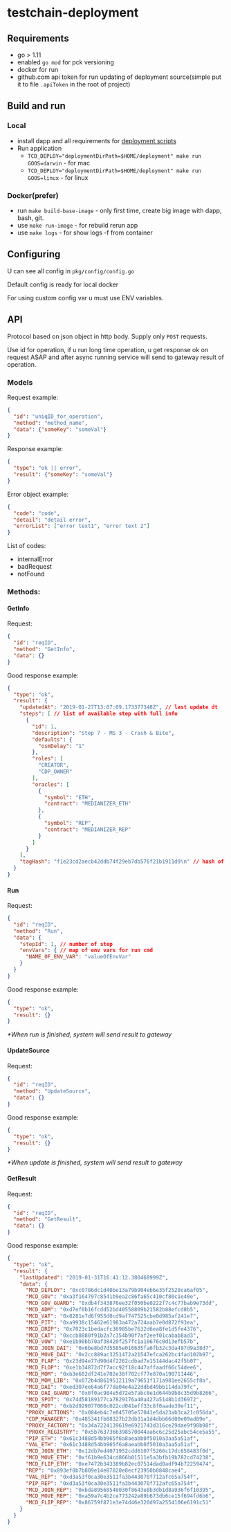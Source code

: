# testchain-deployment

## Requirements

* go > 1.11
* enabled `go mod` for pck versioning
* docker for run
* github.com api token for run updating of deployment source(simple put it to file `.apiToken` in the root of project)

## Build and run

### Local

* install dapp and all requirements for [deployment scripts](https://github.com/makerdao/testchain-dss-deployment-scripts)
* Run application
  * `TCD_DEPLOY="deploymentDirPath=$HOME/deployment" make run GOOS=darwin` - for mac
  * `TCD_DEPLOY="deploymentDirPath=$HOME/deployment" make run GOOS=linux` - for linux

### Docker(prefer)

* run `make build-base-image` - only first time, create big image with dapp, bash, git.
* use `make run-image` - for rebuild rerun app
* use `make logs` - for show logs -f from container

## Configuring

U can see all config in `pkg/config/config.go`

Default config is ready for local docker

For using custom config var u must use ENV variables.

## API

Protocol based on json object in http body.
Supply only `POST` requests.

Use id for operation, if u run long time operation, u get response ok on request ASAP 
and after async running service will send to gateway result of operation. 

### Models

Request example: 
```json
{
  "id": "uniqID_for_operation",
  "method": "method_name",
  "data": {"someKey": "someVal"} 
}
```

Response example:
```json
{
  "type": "ok || error",
  "result": {"someKey": "someVal"}
}
```

Error object example:
```json
{
  "code": "code",
  "detail": "detail error",
  "errorList": ["error text1", "error text 2"]
}
```

List of codes:
* internalError
* badRequest
* notFound

### Methods:

#### GetInfo

Request:
```json
{
  "id": "reqID",
  "method": "GetInfo",
  "data": {}
}
```

Good response example:
```json
{
  "type": "ok",
  "result": {
    "updatedAt": "2019-01-27T13:07:09.173377348Z", // last update dt
    "steps": [ // list of available step with full info
      {
        "id": 1,
        "description": "Step 7 - MS 3 - Crash & Bite",
        "defaults": {
          "osmDelay": "1"
        },
        "roles": [
          "CREATOR",
          "CDP_OWNER"
        ],
        "oracles": [
          {
            "symbol": "ETH",
            "contract": "MEDIANIZER_ETH"
          },
          {
            "symbol": "REP",
            "contract": "MEDIANIZER_REP"
          }
        ]
      }
    ],
    "tagHash": "f1e23cd2aecb42ddb74f29eb7db576f21b1911d9\n" // hash of commit for tag
  }
}
```

#### Run

Request:
```json
{
  "id": "reqID",
  "method": "Run",
  "data": {
    "stepId": 1, // number of step
    "envVars": { // map of env vars for run cmd
      "NAME_OF_ENV_VAR": "valueOfEnvVar"
    }
  }
}
```

Good response example:
```json
{
  "type": "ok",
  "result": {}
}
```
_*When run is finished, system will send result to gateway_

#### UpdateSource

Request:
```json
{
  "id": "reqID",
  "method": "UpdateSource",
  "data": {}
}
```

Good response example:
```json
{
  "type": "ok",
  "result": {}
}
```
_*When update is finished, system will send result to gateway_

#### GetResult

Request:
```json
{
  "id": "reqID",
  "method": "GetResult",
  "data": {}
}
```

Good response example:
```json
{
  "type": "ok",
  "result": {
    "lastUpdated": "2019-01-31T16:41:12.380468999Z",
    "data": {
      "MCD_DEPLOY": "0xc0786dc1d40be13a79b904eb6e35f2520ca6af05",
      "MCD_GOV": "0xa3f164797c8541b9ea2c86fa65c410cf80c1e40e",
      "MCD_GOV_GUARD": "0xdb4f343876ee32f050be0222f7c4c77bab9e73dd",
      "MCD_ADM": "0xd7ef0b16fcdd52bd40558809b21582b88efcd8b5",
      "MCD_VAT": "0x8281e7d6f955d0cd9af747525cbe0d985af241e7",
      "MCD_PIT": "0xa9938c15462e61983a472a724aab7e0d872f93ea",
      "MCD_DRIP": "0x7023c1bedacfc36985be7632d6ea8fe1d5fe4376",
      "MCD_CAT": "0xccb8880f91b2a7c354b90f7af2eef01cabab8ad3",
      "MCD_VOW": "0xe1b90bb70af38420f257fc1a10676c0d13efb57b",
      "MCD_JOIN_DAI": "0x6be8bd7d5585e016635fa6fb32c3da497d9a38d7",
      "MCD_MOVE_DAI": "0x2cc889ac3251472a21547efca262bc4fad102b97",
      "MCD_FLAP": "0x23d94e77d90d4f2262cdbad7e15144dac42f5b07",
      "MCD_FLOP": "0xe1b34872d7f7acc92f18c447affaadf66c54dee6",
      "MCD_MOM": "0xb3e682df241e702e38f702cf77e870a190711446",
      "MCD_MOM_LIB": "0x072b4d8619512119a79651f171a981ee2655cf8a",
      "MCD_DAI": "0xed307ee64a6f77da04e4a22ddbd49bb114da79fc",
      "MCD_DAI_GUARD": "0x0f0ac984e5d72e57abc8e1d644b9b8c35d9b8266",
      "MCD_SPOT": "0x74d58189177ca7829176a40a427a5148b1d36972",
      "MCD_POT": "0xb2d929077066c022cd041eff33c8f0aade39ef11",
      "PROXY_ACTIONS": "0x084eb4c7e045705e57041e5da23ab3ca21c056da",
      "CDP_MANAGER": "0x485341fb88327b22db31a1d4dbb66d00e09ad89e",
      "PROXY_FACTORY": "0x34a7224139619e6921743d316ce29dae9f98b98f",
      "PROXY_REGISTRY": "0x5b763736b398570044aa6c6c25d25abc54ce5a55",
      "PIP_ETH": "0x61c3488d54bb965f6a8aeabb0f5010a3aa5a51af",
      "VAL_ETH": "0x61c3488d54bb965f6a8aeabb0f5010a3aa5a51af",
      "MCD_JOIN_ETH": "0x12db7ed4071952cdd6107f5266c17dc658483f0d",
      "MCD_MOVE_ETH": "0xf61b9e634cd866b01511e5a3bfb19b782cd74238",
      "MCD_FLIP_ETH": "0xe7472b343389b82ec07514dad0adf94b72259474",
      "REP": "0x893ef8b7b809e14e87820e8ecf23950b0848cae4",
      "VAL_REP": "0xd3a53f0ca30e3511fa3b443070f712afc65a754f",
      "PIP_REP": "0xd3a53f0ca30e3511fa3b443070f712afc65a754f",
      "MCD_JOIN_REP": "0xbda89568548030f8643e8b3db1d8a936f6f10395",
      "MCD_MOVE_REP": "0xa59a7c4b2ce773242e89b673db6ce15f694fd6b6",
      "MCD_FLIP_REP": "0x86759f871e3e74d46e320d97a2554106e6191c51"
    }
  }
}
```
